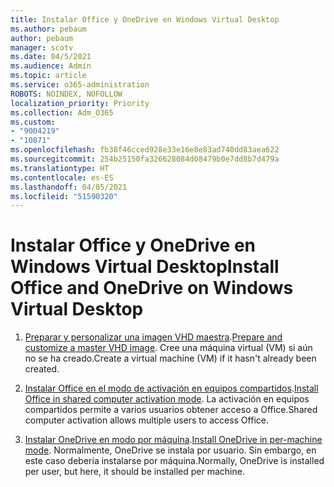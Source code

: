 ```yaml
---
title: Instalar Office y OneDrive en Windows Virtual Desktop
ms.author: pebaum
author: pebaum
manager: scotv
ms.date: 04/5/2021
ms.audience: Admin
ms.topic: article
ms.service: o365-administration
ROBOTS: NOINDEX, NOFOLLOW
localization_priority: Priority
ms.collection: Adm_O365
ms.custom:
- "9004219"
- "10871"
ms.openlocfilehash: fb38f46cced928e33e16e8e83ad740dd83aea622
ms.sourcegitcommit: 254b25150fa326628084d08479b0e7dd8b7d479a
ms.translationtype: HT
ms.contentlocale: es-ES
ms.lasthandoff: 04/05/2021
ms.locfileid: "51590320"
---
```

# <a name="install-office-and-onedrive-on-windows-virtual-desktop"></a><span data-ttu-id="da101-102">Instalar Office y OneDrive en Windows Virtual Desktop</span><span class="sxs-lookup"><span data-stu-id="da101-102">Install Office and OneDrive on Windows Virtual Desktop</span></span>

1. <span data-ttu-id="da101-103">[Preparar y personalizar una imagen VHD maestra](https://docs.microsoft.com/azure/virtual-desktop/set-up-customize-master-image).</span><span class="sxs-lookup"><span data-stu-id="da101-103">[Prepare and customize a master VHD image](https://docs.microsoft.com/azure/virtual-desktop/set-up-customize-master-image).</span></span> <span data-ttu-id="da101-104">Cree una máquina virtual (VM) si aún no se ha creado.</span><span class="sxs-lookup"><span data-stu-id="da101-104">Create a virtual machine (VM) if it hasn't already been created.</span></span>

1. <span data-ttu-id="da101-105">[Instalar Office en el modo de activación en equipos compartidos](https://docs.microsoft.com/azure/virtual-desktop/install-office-on-wvd-master-image#install-office-in-shared-computer-activation-mode).</span><span class="sxs-lookup"><span data-stu-id="da101-105">[Install Office in shared computer activation mode](https://docs.microsoft.com/azure/virtual-desktop/install-office-on-wvd-master-image#install-office-in-shared-computer-activation-mode).</span></span> <span data-ttu-id="da101-106">La activación en equipos compartidos permite a varios usuarios obtener acceso a Office.</span><span class="sxs-lookup"><span data-stu-id="da101-106">Shared computer activation allows multiple users to access Office.</span></span>

1. <span data-ttu-id="da101-107">[Instalar OneDrive en modo por máquina](https://docs.microsoft.com/azure/virtual-desktop/install-office-on-wvd-master-image#install-onedrive-in-per-machine-mode).</span><span class="sxs-lookup"><span data-stu-id="da101-107">[Install OneDrive in per-machine mode](https://docs.microsoft.com/azure/virtual-desktop/install-office-on-wvd-master-image#install-onedrive-in-per-machine-mode).</span></span> <span data-ttu-id="da101-108">Normalmente, OneDrive se instala por usuario. Sin embargo, en este caso debería instalarse por máquina.</span><span class="sxs-lookup"><span data-stu-id="da101-108">Normally, OneDrive is installed per user, but here, it should be installed per machine.</span></span>